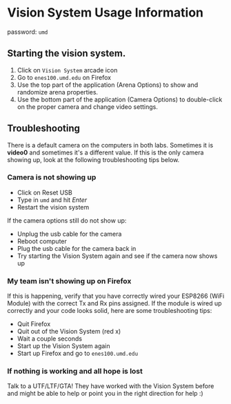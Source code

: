 # Vision System Usage Information
password: `umd`

## Starting the vision system.
1. Click on `Vision System` arcade icon
2. Go to `enes100.umd.edu` on Firefox
4. Use the top part of the application (Arena Options) to show and randomize arena properties.
5. Use the bottom part of the application (Camera Options) to double-click on the proper camera and change video settings.


## Troubleshooting
There is a default camera on the computers in both labs. Sometimes it is **video0** and sometimes it's a different value.
If this is the only camera showing up, look at the following troubleshooting tips below.

### Camera is not showing up
- Click on Reset USB
- Type in `umd` and hit *Enter*
- Restart the vision system

If the camera options still do not show up:

- Unplug the usb cable for the camera
- Reboot computer
- Plug the usb cable for the camera back in
- Try starting the Vision System again and see if the camera now shows up


### My team isn't showing up on Firefox
If this is happening, verify that you have correctly wired your ESP8266 (WiFi Module)
with the correct Tx and Rx pins assigned. If the module is wired up correctly and your code
looks solid, here are some troubleshooting tips:

- Quit Firefox
- Quit out of the Vision System (red x)
- Wait a couple seconds
- Start up the Vision System again
- Start up Firefox and go to `enes100.umd.edu`

### If nothing is working and all hope is lost
Talk to a UTF/LTF/GTA! They have worked with the Vision System before and might be able to help
or point you in the right direction for help :)
